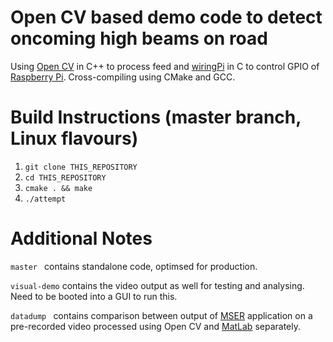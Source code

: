 # Open CV based demo code to detect oncoming high beams on road
Using [Open CV](http://opencv.org/) in C++ to process feed and [wiringPi](http://wiringpi.com/) in C to control GPIO of [Raspberry Pi](https://www.raspberrypi.org/). Cross-compiling using CMake and GCC.

# Build Instructions (master branch, Linux flavours)
1. ```git clone THIS_REPOSITORY```
2. ```cd THIS_REPOSITORY```
3. ```cmake . && make```
4. ```./attempt```

# Additional Notes
```master ``` contains standalone code, optimsed for production.

```visual-demo``` contains the video output as well for testing and analysing. Need to be booted into a GUI to run this.

```datadump ``` contains comparison between output of [MSER](https://en.wikipedia.org/wiki/Maximally_stable_extremal_regions) application on a pre-recorded video processed using Open CV and [MatLab](http://in.mathworks.com/help/vision/ref/detectmserfeatures.html) separately.
